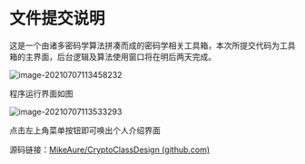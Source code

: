 # 文件提交说明

这是一个由诸多密码学算法拼凑而成的密码学相关工具箱，本次所提交代码为工具箱的主界面，后台逻辑及算法使用窗口将在明后两天完成。

![image-20210707113458232](C:\Users\liang\AppData\Roaming\Typora\typora-user-images\image-20210707113458232.png)

程序运行界面如图



![image-20210707113533293](C:\Users\liang\AppData\Roaming\Typora\typora-user-images\image-20210707113533293.png)

点击左上角菜单按钮即可唤出个人介绍界面

源码链接：[MikeAure/CryptoClassDesign (github.com)](https://github.com/MikeAure/CryptoClassDesign)

